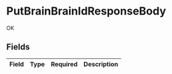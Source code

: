 # PutBrainBrainIdResponseBody

OK


## Fields

| Field       | Type        | Required    | Description |
| ----------- | ----------- | ----------- | ----------- |